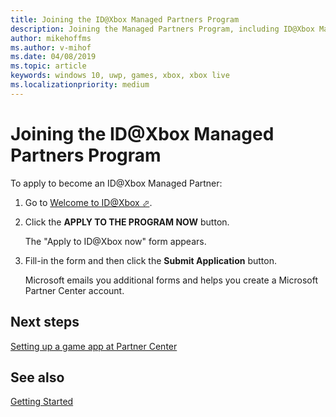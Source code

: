 ```yaml
---
title: Joining the ID@Xbox Managed Partners Program
description: Joining the Managed Partners Program, including ID@Xbox Managed Partners.
author: mikehoffms
ms.author: v-mihof
ms.date: 04/08/2019
ms.topic: article
keywords: windows 10, uwp, games, xbox, xbox live
ms.localizationpriority: medium
---
```


# Joining the ID@Xbox Managed Partners Program

To apply to become an ID@Xbox Managed Partner:

1. Go to <a href="https://www.xbox.com/developers/id" target="_blank">Welcome to ID@Xbox &#11008;</a>.

2. Click the **APPLY TO THE PROGRAM NOW** button.

   The "Apply to ID@Xbox now" form appears.

3. Fill-in the form and then click the **Submit Application** button.

   Microsoft emails you additional forms and helps you create a Microsoft Partner Center account.


## Next steps

[Setting up a game app at Partner Center](../setup-partner-center/index.md)


## See also

<!-- link to onboarding flow diagram -->

[Getting Started](../index.md)
